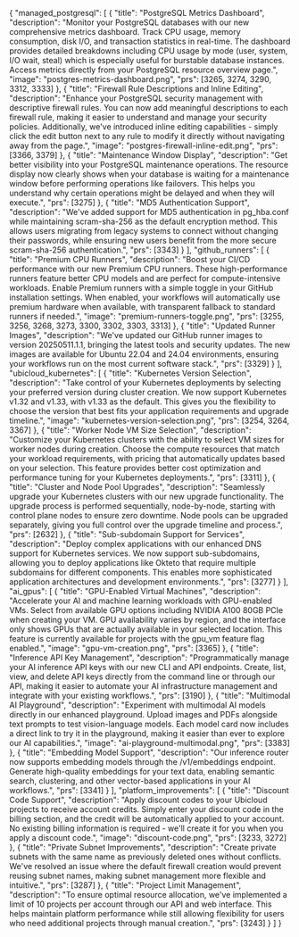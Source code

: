 {
  "managed_postgresql": [
    {
      "title": "PostgreSQL Metrics Dashboard",
      "description": "Monitor your PostgreSQL databases with our new comprehensive metrics dashboard. Track CPU usage, memory consumption, disk I/O, and transaction statistics in real-time. The dashboard provides detailed breakdowns including CPU usage by mode (user, system, I/O wait, steal) which is especially useful for burstable database instances. Access metrics directly from your PostgreSQL resource overview page.",
      "image": "postgres-metrics-dashboard.png",
      "prs": [3265, 3274, 3290, 3312, 3333]
    },
    {
      "title": "Firewall Rule Descriptions and Inline Editing",
      "description": "Enhance your PostgreSQL security management with descriptive firewall rules. You can now add meaningful descriptions to each firewall rule, making it easier to understand and manage your security policies. Additionally, we've introduced inline editing capabilities - simply click the edit button next to any rule to modify it directly without navigating away from the page.",
      "image": "postgres-firewall-inline-edit.png",
      "prs": [3366, 3379]
    },
    {
      "title": "Maintenance Window Display",
      "description": "Get better visibility into your PostgreSQL maintenance operations. The resource display now clearly shows when your database is waiting for a maintenance window before performing operations like failovers. This helps you understand why certain operations might be delayed and when they will execute.",
      "prs": [3275]
    },
    {
      "title": "MD5 Authentication Support",
      "description": "We've added support for MD5 authentication in pg_hba.conf while maintaining scram-sha-256 as the default encryption method. This allows users migrating from legacy systems to connect without changing their passwords, while ensuring new users benefit from the more secure scram-sha-256 authentication.",
      "prs": [3343]
    }
  ],
  "github_runners": [
    {
      "title": "Premium CPU Runners",
      "description": "Boost your CI/CD performance with our new Premium CPU runners. These high-performance runners feature better CPU models and are perfect for compute-intensive workloads. Enable Premium runners with a simple toggle in your GitHub installation settings. When enabled, your workflows will automatically use premium hardware when available, with transparent fallback to standard runners if needed.",
      "image": "premium-runners-toggle.png",
      "prs": [3255, 3256, 3268, 3273, 3300, 3302, 3303, 3313]
    },
    {
      "title": "Updated Runner Images",
      "description": "We've updated our GitHub runner images to version 20250511.1.1, bringing the latest tools and security updates. The new images are available for Ubuntu 22.04 and 24.04 environments, ensuring your workflows run on the most current software stack.",
      "prs": [3329]
    }
  ],
  "ubicloud_kubernetes": [
    {
      "title": "Kubernetes Version Selection",
      "description": "Take control of your Kubernetes deployments by selecting your preferred version during cluster creation. We now support Kubernetes v1.32 and v1.33, with v1.33 as the default. This gives you the flexibility to choose the version that best fits your application requirements and upgrade timeline.",
      "image": "kubernetes-version-selection.png",
      "prs": [3254, 3264, 3367]
    },
    {
      "title": "Worker Node VM Size Selection",
      "description": "Customize your Kubernetes clusters with the ability to select VM sizes for worker nodes during creation. Choose the compute resources that match your workload requirements, with pricing that automatically updates based on your selection. This feature provides better cost optimization and performance tuning for your Kubernetes deployments.",
      "prs": [3311]
    },
    {
      "title": "Cluster and Node Pool Upgrades",
      "description": "Seamlessly upgrade your Kubernetes clusters with our new upgrade functionality. The upgrade process is performed sequentially, node-by-node, starting with control plane nodes to ensure zero downtime. Node pools can be upgraded separately, giving you full control over the upgrade timeline and process.",
      "prs": [2632]
    },
    {
      "title": "Sub-subdomain Support for Services",
      "description": "Deploy complex applications with our enhanced DNS support for Kubernetes services. We now support sub-subdomains, allowing you to deploy applications like Okteto that require multiple subdomains for different components. This enables more sophisticated application architectures and development environments.",
      "prs": [3277]
    }
  ],
  "ai_gpus": [
    {
      "title": "GPU-Enabled Virtual Machines",
      "description": "Accelerate your AI and machine learning workloads with GPU-enabled VMs. Select from available GPU options including NVIDIA A100 80GB PCIe when creating your VM. GPU availability varies by region, and the interface only shows GPUs that are actually available in your selected location. This feature is currently available for projects with the gpu_vm feature flag enabled.",
      "image": "gpu-vm-creation.png",
      "prs": [3365]
    },
    {
      "title": "Inference API Key Management",
      "description": "Programmatically manage your AI inference API keys with our new CLI and API endpoints. Create, list, view, and delete API keys directly from the command line or through our API, making it easier to automate your AI infrastructure management and integrate with your existing workflows.",
      "prs": [3190]
    },
    {
      "title": "Multimodal AI Playground",
      "description": "Experiment with multimodal AI models directly in our enhanced playground. Upload images and PDFs alongside text prompts to test vision-language models. Each model card now includes a direct link to try it in the playground, making it easier than ever to explore our AI capabilities.",
      "image": "ai-playground-multimodal.png",
      "prs": [3383]
    },
    {
      "title": "Embedding Model Support",
      "description": "Our inference router now supports embedding models through the /v1/embeddings endpoint. Generate high-quality embeddings for your text data, enabling semantic search, clustering, and other vector-based applications in your AI workflows.",
      "prs": [3341]
    }
  ],
  "platform_improvements": [
    {
      "title": "Discount Code Support",
      "description": "Apply discount codes to your Ubicloud projects to receive account credits. Simply enter your discount code in the billing section, and the credit will be automatically applied to your account. No existing billing information is required - we'll create it for you when you apply a discount code.",
      "image": "discount-code.png",
      "prs": [3233, 3272]
    },
    {
      "title": "Private Subnet Improvements",
      "description": "Create private subnets with the same name as previously deleted ones without conflicts. We've resolved an issue where the default firewall creation would prevent reusing subnet names, making subnet management more flexible and intuitive.",
      "prs": [3287]
    },
    {
      "title": "Project Limit Management",
      "description": "To ensure optimal resource allocation, we've implemented a limit of 10 projects per account through our API and web interface. This helps maintain platform performance while still allowing flexibility for users who need additional projects through manual creation.",
      "prs": [3243]
    }
  ]
}